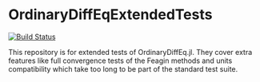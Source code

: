 # OrdinaryDiffEqExtendedTests

[![Build Status](https://travis-ci.org/JuliaDiffEq/OrdinaryDiffEqExtendedTests.jl.svg?branch=master)](https://travis-ci.org/JuliaDiffEq/OrdinaryDiffEqExtendedTests.jl)

This repository is for extended tests of OrdinaryDiffEq.jl. They cover extra
features like full convergence tests of the Feagin methods and units compatibility
which take too long to be part of the standard test suite.
